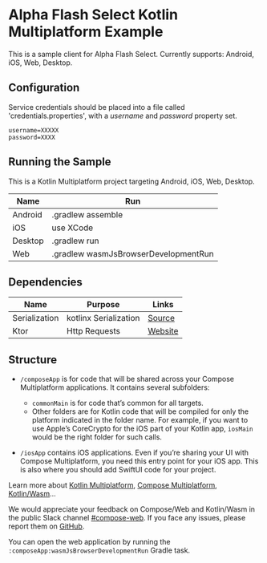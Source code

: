 # Alpha Flash Select Kotlin Multiplatform Example

This is a sample client for Alpha Flash Select.
Currently supports: Android, iOS, Web, Desktop.

## Configuration

Service credentials should be placed into a file called 'credentials.properties', with a _username_ and
_password_ property set.

```properties
username=XXXXX
password=XXXX
```

## Running the Sample
This is a Kotlin Multiplatform project targeting Android, iOS, Web, Desktop.

| Name    | Run                                  | 
|---------|--------------------------------------| 
| Android | .gradlew assemble                    | 
| iOS     | use XCode                            | 
| Desktop | .gradlew run                         | 
| Web     | .gradlew wasmJsBrowserDevelopmentRun | 

## Dependencies

| Name          | Purpose               | Links |
|---------------|-----------------------| -- |
| Serialization | kotlinx Serialization | [Source](https://github.com/Kotlin/kotlinx.serialization) |
| Ktor          | Http Requests         | [Website](https://github.com/ktorio/ktor) |


## Structure

* `/composeApp` is for code that will be shared across your Compose Multiplatform applications.
  It contains several subfolders:
  - `commonMain` is for code that’s common for all targets.
  - Other folders are for Kotlin code that will be compiled for only the platform indicated in the folder name.
    For example, if you want to use Apple’s CoreCrypto for the iOS part of your Kotlin app,
    `iosMain` would be the right folder for such calls.

* `/iosApp` contains iOS applications. Even if you’re sharing your UI with Compose Multiplatform, 
  you need this entry point for your iOS app. This is also where you should add SwiftUI code for your project.


Learn more about [Kotlin Multiplatform](https://www.jetbrains.com/help/kotlin-multiplatform-dev/get-started.html),
[Compose Multiplatform](https://github.com/JetBrains/compose-multiplatform/#compose-multiplatform),
[Kotlin/Wasm](https://kotl.in/wasm/)…

We would appreciate your feedback on Compose/Web and Kotlin/Wasm in the public Slack channel [#compose-web](https://slack-chats.kotlinlang.org/c/compose-web).
If you face any issues, please report them on [GitHub](https://github.com/JetBrains/compose-multiplatform/issues).

You can open the web application by running the `:composeApp:wasmJsBrowserDevelopmentRun` Gradle task.